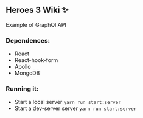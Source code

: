 ## Heroes 3 Wiki ✨
Example of GraphQl API

### Dependences:
- React
- React-hook-form
- Apollo
- MongoDB

### Running it:
- Start a local server `yarn run start:server`
- Start a dev-server server `yarn run start:server`
